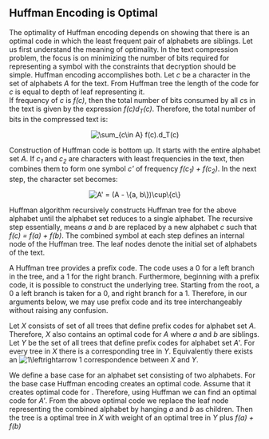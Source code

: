 ## Huffman Encoding is Optimal 

The optimality of Huffman encoding depends on showing that there is an optimal code in which the least frequent pair of alphabets are siblings. 
Let us first understand the meaning of optimality. In the text compression problem, the focus is on minimizing the
number of bits required for representing a symbol with the constraints that decryption should be simple. Huffman encoding accomplishes both. Let <i>c</i>
be a character in the set of alphabets <i>A</i> for the text. From Huffman tree the length of the code for <i>c</i> is equal to depth of leaf representing it.  
If frequency of <i>c</i> is <i>f(c)</i>, then the total number of bits consumed by all <i>c</i>s in the text is given by the expression <i>f(c)d<sub>T</sub>(c)</i>. Therefore, the total number of bits in the compressed text is: 
<p align="center">
<img src="https://latex.codecogs.com/svg.image?\sum_{c\in&space;A}&space;f(c).d_T(c)" title="\sum_{c\in A} f(c).d_T(c)" />
</p>
Construction of Huffman code is bottom up. It starts with the entire alphabet set <i>A</i>. If <i>c<sub>1</sub></i> and  <i>c<sub>2</sub></i> are
characters with least frequencies in the text, then combines them to form one symbol <i>c'</i> of frequency <i>f(c<sub>1</sub>) + f(c<sub>2</sub>)</i>.
In the next step, the character set becomes:
<p align="center">
<img src="https://latex.codecogs.com/svg.image?A'&space;=&space;(A&space;-&space;\{a,&space;b\})\cup\{c\}" title="A' = (A - \{a, b\})\cup\{c\}" />
</p>
Huffman algorithm recursively constructs Huffman tree for the above alphabet until the alphabet set reduces to 
a single alphabet. The recursive step essentially, means <i>a</i> and <i>b</i> are replaced by a new alphabet <i>c</i> such that <i>f(c) = f(a) + f(b)</i>.
The combined symbol at each step defines an internal node of the Huffman tree. The leaf nodes denote the initial set of alphabets of the text.

A Huffman tree provides a prefix code. The code uses a 0 for a left branch in the tree, and a 1 for the right branch. Furthermore, beginning with a prefix code, 
it is possible to construct the underlying tree. Starting from the root, a 0 a left branch is taken for a 0, and
right branch for a 1. Therefore, in our arguments below, we may use prefix code and its tree interchangeably without raising any confusion. 

Let <i>X</i> consists of set of all trees that define prefix codes for alphabet set <i>A</i>. Therefore, <i>X</i> also contains an optimal code for <i>A</i> 
where <i>a</i> and <i>b</i> are siblings. Let <i>Y</i> be the set of all trees that define prefix codes for alphabet set <i>A'</i>.  For every tree in <i>X</i> 
there is a corresponding tree in <i>Y</i>. Equivalently there exists an <img src="https://latex.codecogs.com/svg.image?1\leftrightarrow&space;1" title="1\leftrightarrow 1" /> correspondence between <i>X</i> and <i>Y</i>.

We define a base case for an alphabet set consisting of two alphabets. For the base case Huffman encoding creates an optimal code. Assume that it creates
optimal code for   . Therefore, using Huffman we can find an optimal code for
<i>A'</i>. From the above optimal code we replace the leaf node representing the combined alphabet    by  hanging <i>a</i> and <i>b</i> as children. 
Then the tree is a optimal tree in <i>X</i> with weight of an optimal tree in <i>Y</i> plus <i>f(a) + f(b)</i>
